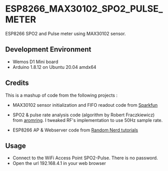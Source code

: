 # ESP8266_MAX30102_SPO2_PULSE_METER

ESP8266 SPO2 and Pulse meter using MAX30102 sensor.

## Development Environment

* Wemos D1 Mini board
* Arduino 1.8.12 on Ubuntu 20.04 amdx64

## Credits

This is a mashup of code from the following projects :

* MAX30102 sensor initialization and FIFO readout code from 
[Sparkfun](https://github.com/sparkfun/SparkFun_MAX3010x_Sensor_Library)

* SPO2 & pulse rate analysis code (algorithm by  Robert Fraczkiewicz) from 
[aromring](https://github.com/aromring/MAX30102_by_RF). I tweaked RF's implementation to use 50Hz sample rate. 

* ESP8266 AP & Webserver code from [Random Nerd tutorials](https://randomnerdtutorials.com/esp8266-nodemcu-access-point-ap-web-server/)

## Usage
* Connect to the WiFi Access Point SPO2-Pulse. There is no password.
* Open the url 192.168.4.1 in your web browser
